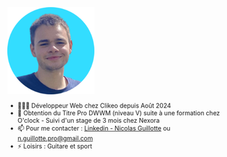 <img src="https://github.com/nicolas-guillotte/nicolas-guillotte/blob/main/img/profil-modified.png" alt="Profil picture" width="200"/>

- 👨🏻‍💻 Développeur Web chez Clikeo depuis Août 2024
- 🔭 Obtention du Titre Pro DWWM (niveau V) suite à une formation chez O'clock - Suivi d'un stage de 3 mois chez Nexora
- 📫 Pour me contacter :  [Linkedin - Nicolas Guillotte](https://www.linkedin.com/in/nicolas-guillotte/) ou n.guillotte.pro@gmail.com
- ⚡ Loisirs : Guitare et sport
